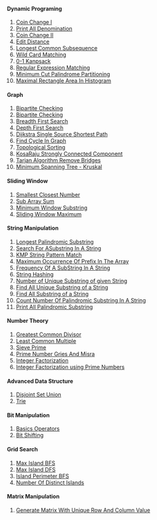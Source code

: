 <h4>Dynamic Programing </h4>
<ol>
    <li><a href="https://github.com/Arx1971/Algorithms-Implementation-In-Java/tree/master/src/DynamicProgramming/CoinChange_I">Coin Change I</a></li>
    <li><a href="https://github.com/Arx1971/Algorithms-Implementation-In-Java/tree/master/src/DynamicProgramming/CoinChnagePrintAllDenomination">Print All Denomination</a></li>
    <li><a href="https://github.com/Arx1971/Algorithms-Implementation-In-Java/tree/master/src/DynamicProgramming/CoinChnage_II">Coin Change II</a></li>
    <li><a href="https://github.com/Arx1971/Algorithms-Implementation-In-Java/tree/master/src/DynamicProgramming/EditDistance">Edit Distance</a></li>
    <li><a href="https://github.com/Arx1971/Algorithms-Implementation-In-Java/tree/master/src/DynamicProgramming/LongestIncreasingSubsequence">Longest Common Subsequence</a></li>
    <li><a href="https://github.com/Arx1971/Algorithms-Implementation-In-Java/tree/master/src/DynamicProgramming/WildCardMatching">Wild Card Matching</a></li>
    <li><a href="https://github.com/Arx1971/Algorithms-Implementation-In-Java/tree/master/src/DynamicProgramming/knapsack01">0-1 Kanpsack</a></li>
    <li><a href="https://github.com/Arx1971/Algorithms-Implementation-In-Java/tree/master/src/DynamicProgramming/RegularExpressionMatching">Regular Expression Matching</a></li>
    <li><a href="https://github.com/Arx1971/Algorithms-Implementation-In-Java/tree/master/src/DynamicProgramming/PalindromePartitioning">Minimum Cut Palindrome Partitioning</a></li>
    <li><a href="https://github.com/Arx1971/Algorithms-Implementation-In-Java/tree/master/src/DynamicProgramming/MaximalRectangleAreaInHistogram">Maximal Rectangle Area In Histogram</a></li>
</ol>

<h4>Graph</h4>
<ol>
    <li><a href="https://github.com/Arx1971/Algorithms-Implementation-In-Java/tree/master/src/Graph/BipartiteCheckingRecursive">Bipartite Checking</a></li>
    <li><a href="https://github.com/Arx1971/Algorithms-Implementation-In-Java/tree/master/src/Graph/BipartiteCheckingNonRecursive">Bipartite Checking</a></li>
    <li><a href="https://github.com/Arx1971/Algorithms-Implementation-In-Java/tree/master/src/Graph/BreadthFirstSearch">Breadth First Search</a></li>
    <li><a href="https://github.com/Arx1971/Algorithms-Implementation-In-Java/tree/master/src/Graph/DepthFirstSearch">Depth First Search</a></li>
    <li><a href="https://github.com/Arx1971/Algorithms-Implementation-In-Java/tree/master/src/Graph/DijkstraSingleSourceShortestPath">Dijkstra Single Source Shortest Path</a></li>
    <li><a href="https://github.com/Arx1971/Algorithms-Implementation-In-Java/tree/master/src/Graph/FindingCycleInDirectedGraph">Find Cycle In Graph</a></li>
    <li><a href="https://github.com/Arx1971/Algorithms-Implementation-In-Java/tree/master/src/Graph/TopologicalSorting">Topological Sorting</a></li>
    <li><a href="https://github.com/Arx1971/Algorithms-Implementation-In-Java/tree/master/src/Graph/KosaRajuStronglyConnectedComponent">KosaRaju Strongly Connected Component</a></li>
    <li><a href="https://github.com/Arx1971/Algorithms-Implementation-In-Java/tree/master/src/Graph/BridgesInGraph">Tarjan Algorithm Remove Bridges</a></li>
    <li><a href="https://github.com/Arx1971/Algorithms-Implementation-In-Java/tree/master/src/Graph/MinimumSpanningTreeKruskal">Minimum Spanning Tree - Kruskal</a></li>    
</ol>

<h4>Sliding Window </h4>
<ol>
    <li><a href="https://github.com/Arx1971/Algorithms-Implementation-In-Java/tree/master/src/SlidingWindow/SmallestClosestNumber">Smallest Closest Number</a></li>
    <li><a href="https://github.com/Arx1971/Algorithms-Implementation-In-Java/tree/master/src/SlidingWindow/SubArraySum">Sub Array Sum</a></li>
    <li><a href="https://github.com/Arx1971/Algorithms-Implementation-In-Java/tree/master/src/SlidingWindow/minimumWindowSubstring">Minimum Window Substring</a></li>
    <li><a href="https://github.com/Arx1971/Algorithms-Implementation-In-Java/tree/master/src/SlidingWindow/slidingWindowMaximum">Sliding Window Maximum</a></li>
</ol>

<h4>String Manipulation</h4>
<ol>
    <li><a href="https://github.com/Arx1971/Algorithms-Implementation-In-Java/tree/master/src/StringManipulation/LongestPalindromicSubstring">Longest Palindromic Substring</a></li>
    <li><a href="https://github.com/Arx1971/Algorithms-Implementation-In-Java/tree/master/src/StringManipulation/SearchForASubstringInAString">Search For ASubstring In A String</a></li>
    <li><a href="https://github.com/Arx1971/Algorithms-Implementation-In-Java/tree/master/src/StringManipulation/KMPStringPatternMatch/">KMP String Pattern Match</a></li>
    <li><a href="https://github.com/Arx1971/Algorithms-Implementation-In-Java/tree/master/src/StringManipulation/MaximumOccurrenceOfPrefixInTheArray/">Maximum Occurrence Of Prefix In The Array</a></li>
    <li><a href="https://github.com/Arx1971/Algorithms-Implementation-In-Java/tree/master/src/StringManipulation/FrequencyOfASubStringInAString/">Frequency Of A SubString In A String</a></li>
    <li><a href="https://github.com/Arx1971/Algorithms-Implementation-In-Java/tree/master/src/StringManipulation/ComputeHash/">String Hashing</a></li>
    <li><a href="https://github.com/Arx1971/Algorithms-Implementation-In-Java/tree/master/src/StringManipulation/CountNumberUniqueSubStrings/">Number of Unique Substring of given String</a></li>
    <li><a href="https://github.com/Arx1971/Algorithms-Implementation-In-Java/tree/master/src/StringManipulation/FindAllUniqueSubstringOfString/">Find All Unique Substring of a String</a></li>
    <li><a href="https://github.com/Arx1971/Algorithms-Implementation-In-Java/tree/master/src/StringManipulation/AllTheSubstringOfAString/">Find All Substring of a String</a></li>    
    <li><a href="https://github.com/Arx1971/Algorithms-Implementation-In-Java/tree/master/src/StringManipulation/CountNumberOfPalindromicSubstringInAString">Count Number Of Palindromic Substring In A String</a></li>
    <li><a href="https://github.com/Arx1971/Algorithms-Implementation-In-Java/tree/master/src/StringManipulation/PrintAllPalindromicSubstring/">Print All Palindromic Substring</a></li>
</ol>

<h4>Number Theory</h4>
<ol>
    <li><a href="https://github.com/Arx1971/Algorithms-Implementation-In-Java/tree/master/src/NumberTheory/GreatestCommonDivisor/">Greatest Common Divisor</a></li>
    <li><a href="https://github.com/Arx1971/Algorithms-Implementation-In-Java/tree/master/src/NumberTheory/LeastCommonMultiple">Least Common Multiple</a></li>
    <li><a href="https://github.com/Arx1971/Algorithms-Implementation-In-Java/tree/master/src/NumberTheory/SievePrime">Sieve Prime</a></li>
    <li><a href="https://github.com/Arx1971/Algorithms-Implementation-In-Java/tree/master/src/NumberTheory/PrimeNumberGriesAndMisra">Prime Number Gries And Misra</a></li>
    <li><a href="https://github.com/Arx1971/Algorithms-Implementation-In-Java/tree/master/src/NumberTheory/IntegerFactorization">Integer Factorization</a></li>
    <li><a href="https://github.com/Arx1971/Algorithms-Implementation-In-Java/tree/master/src/NumberTheory/PrimeFactorization">Integer Factorization using Prime Numbers</a></li>
</ol>

<h4>Advanced Data Structure</h4>
<ol>
    <li><a href="https://github.com/Arx1971/Algorithms-Implementation-In-Java/tree/master/src/AdvancedDataStructure/DisjointSetUnion">Disjoint Set Union</a></li>
    <li><a href="https://github.com/Arx1971/Algorithms-Implementation-In-Java/tree/master/src/AdvancedDataStructure/Trie">Trie</a></li>
</ol>

<h4>Bit Manipulation</h4>
<ol>
    <li><a href="https://github.com/Arx1971/Algorithms-Implementation-In-Java/tree/master/src/BitManipulation/BasicsOperators">Basics Operators</a></li>
    <li><a href="https://github.com/Arx1971/Algorithms-Implementation-In-Java/tree/master/src/BitManipulation/BitShifting">Bit Shifting</a></li>
</ol>

<h4>Grid Search</h4>
<ol>
    <li><a href="https://github.com/Arx1971/Algorithms-Implementation-In-Java/tree/master/src/GridSeachProblem/BreadthFirstSearch/MaxAreaOfIsland">Max Island BFS</a></li>
    <li><a href="https://github.com/Arx1971/Algorithms-Implementation-In-Java/tree/master/src/GridSeachProblem/DepthFirstSearch/MaxAreaOfIsland">Max Island DFS</a></li>
    <li><a href="https://github.com/Arx1971/Algorithms-Implementation-In-Java/tree/master/src/GridSeachProblem/BreadthFirstSearch/IslandPerimeter">Island Perimeter BFS</a></li>
    <li><a href="https://github.com/Arx1971/Algorithms-Implementation-In-Java/tree/master/src/GridSeachProblem/BreadthFirstSearch/NumberOfDistinctIslands">Number Of Distinct Islands</a></li>
</ol>

<h4>Matrix Manipulation </h4>
<ol>
    <li><a href="https://github.com/Arx1971/Algorithms-Implementation-In-Java/tree/master/src/Matrix/GenerateMatrixWithUniqueRowAndColumnValue">Generate Matrix With Unique Row And Column Value</a></li>
    
</ol>